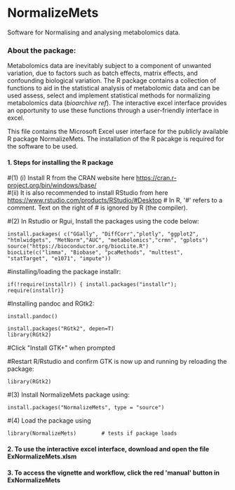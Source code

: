 # NormalizeMets

Software for Normalising and analysing metabolomics data.


### About the package:

Metabolomics data are inevitably subject to a component of unwanted variation, due to factors such as batch effects, matrix effects, and confounding biological variation. The R package contains a collection of functions to aid in the statistical analysis of metabolomic data and can be used assess, select and implement statistical methods for normalizing metabolomics data (*bioarchive ref*).
The interactive excel interface provides an opportunity to use these functions through a user-friendly interface in excel.


This file contains the Microsoft Excel user interface for the publicly available R package NormalizeMets. The installation of the R pacakge is required for the software to be used.

#### 1. Steps for installing the R package

  #(1) (i)  Install R from the CRAN website here https://cran.r-project.org/bin/windows/base/   
  #(ii) It is also recommended to install RStudio from here https://www.rstudio.com/products/RStudio/#Desktop
	  # In R, '#' refers to a comment. Text on the right of # is ignored by R (the compiler).

  #(2) In Rstudio or Rgui, Install the packages using the code below:
  
  ```
  install.packages( c("GGally", "DiffCorr","plotly", "ggplot2", "htmlwidgets", "MetNorm","AUC", "metabolomics","crmn", "gplots")
  source("https://bioconductor.org/biocLite.R")
  biocLite(c("limma", "Biobase", "pcaMethods", "multtest",  "statTarget", "e1071", "impute"))
  ```


  #installing/loading the package installr:
  ```
  if(!require(installr)) { install.packages("installr"); require(installr)}        
  ```
  
  #Installing pandoc and RGtk2:
  ```
  install.pandoc()
  ```
  ```
  install.packages("RGtk2", depen=T)
  library(RGtk2) 
  ```
  #Click "Install GTK+" when prompted


  #Restart R/Rstudio and confirm GTK is now up and running by reloading the package: 
  ```
  library(RGtk2)
  ```
  
  #(3) Install NormalizeMets package using:
  ```
  install.packages("NormalizeMets", type = "source")
  ```
  #(4)  Load the package using
  ```
  library(NormalizeMets)        # tests if package loads
  ```

#### 2. To use the interactive excel interface, download and open the file ExNormalizeMets.xlsm


#### 3. To access the vignette and workflow, click the red 'manual' button in ExNormalizeMets 
